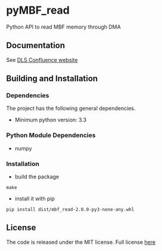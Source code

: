 # pyMBF_read

Python API to read MBF memory through DMA

## Documentation

See [DLS Confluence website](https://diamondlightsource.atlassian.net/wiki/spaces/DIAGTECHWEB/pages/851977/Direct+Memory+Access+API)

## Building and Installation

### Dependencies

The project has the following general dependencies.

* Minimum python version: 3.3

### Python Module Dependencies

* numpy

### Installation

* build the package
```
make
```

* install it with pip
```
pip install dist/mbf_read-2.0.0-py3-none-any.whl
```

## License

The code is released under the MIT license. Full license [here](LICENSE)
